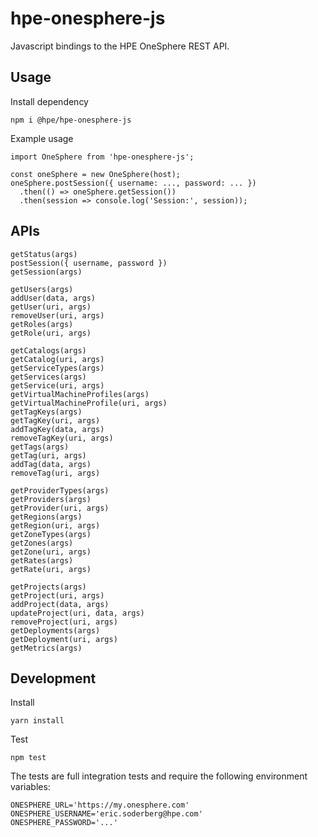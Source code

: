 # hpe-onesphere-js
Javascript bindings to the HPE OneSphere REST API.

## Usage

Install dependency

```
npm i @hpe/hpe-onesphere-js
```

Example usage

```
import OneSphere from 'hpe-onesphere-js';

const oneSphere = new OneSphere(host);
oneSphere.postSession({ username: ..., password: ... })
  .then(() => oneSphere.getSession())
  .then(session => console.log('Session:', session));
```

## APIs

```
getStatus(args)
postSession({ username, password })
getSession(args)

getUsers(args)
addUser(data, args)
getUser(uri, args)
removeUser(uri, args)
getRoles(args)
getRole(uri, args)

getCatalogs(args)
getCatalog(uri, args)
getServiceTypes(args)
getServices(args)
getService(uri, args)
getVirtualMachineProfiles(args)
getVirtualMachineProfile(uri, args)
getTagKeys(args)
getTagKey(uri, args)
addTagKey(data, args)
removeTagKey(uri, args)
getTags(args)
getTag(uri, args)
addTag(data, args)
removeTag(uri, args)

getProviderTypes(args)
getProviders(args)
getProvider(uri, args)
getRegions(args)
getRegion(uri, args)
getZoneTypes(args)
getZones(args)
getZone(uri, args)
getRates(args)
getRate(uri, args)

getProjects(args)
getProject(uri, args)
addProject(data, args)
updateProject(uri, data, args)
removeProject(uri, args)
getDeployments(args)
getDeployment(uri, args)
getMetrics(args)
```

## Development

Install
```
yarn install
```

Test
```
npm test
```

The tests are full integration tests and require the following environment variables:

```
ONESPHERE_URL='https://my.onesphere.com'
ONESPHERE_USERNAME='eric.soderberg@hpe.com'
ONESPHERE_PASSWORD='...'
```
